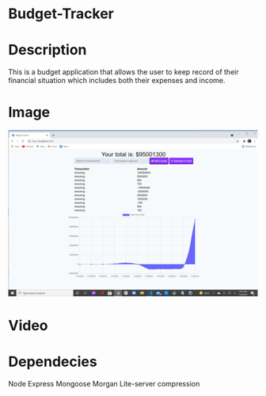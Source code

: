 # Budget-Tracker
# Description
This is a budget application that allows the user to keep record of their financial situation which includes both their expenses and income.

# Image
<img src="public/assets/images/budg.png">

# Video

<source src="" type="video/mp4">


# Dependecies
Node
Express
Mongoose
Morgan
Lite-server
compression
